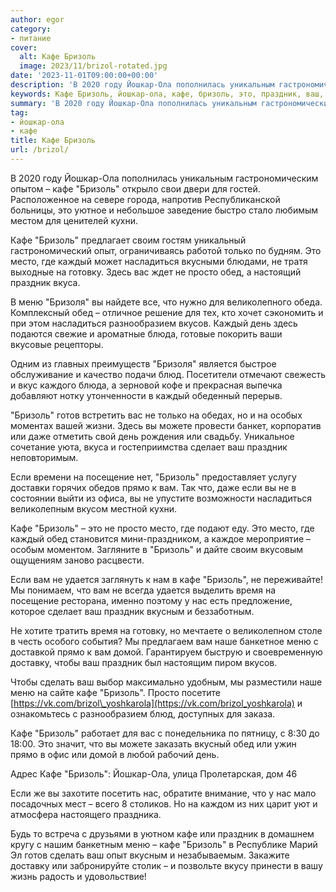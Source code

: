 ```yaml
---
author: egor
category:
- питание
cover:
  alt: Кафе Бризоль
  image: 2023/11/brizol-rotated.jpg
date: '2023-11-01T09:00:00+00:00'
description: 'В 2020 году Йошкар-Ола пополнилась уникальным гастрономическим опытом – кафе "Бризоль" открыло свои двери для гостей. Расположенное на севере города,...'
keywords: Кафе Бризоль, йошкар-ола, кафе, бризоль, это, праздник, ваш, каждый, обед, меню, место, насладиться, просто, день, прямо, йошкар, ола
summary: 'В 2020 году Йошкар-Ола пополнилась уникальным гастрономическим опытом – кафе "Бризоль" открыло свои двери для гостей. Расположенное на севере города,...'
tag:
- йошкар-ола
- кафе
title: Кафе Бризоль
url: /brizol/
---
```


В 2020 году Йошкар-Ола пополнилась уникальным гастрономическим опытом – кафе "Бризоль" открыло свои двери для гостей. Расположенное на севере города, напротив Республиканской больницы, это уютное и небольшое заведение быстро стало любимым местом для ценителей кухни.

Кафе "Бризоль" предлагает своим гостям уникальный гастрономический опыт, ограничиваясь работой только по будням. Это место, где каждый может насладиться вкусными блюдами, не тратя выходные на готовку. Здесь вас ждет не просто обед, а настоящий праздник вкуса.

В меню "Бризоля" вы найдете все, что нужно для великолепного обеда. Комплексный обед – отличное решение для тех, кто хочет сэкономить и при этом насладиться разнообразием вкусов. Каждый день здесь подаются свежие и ароматные блюда, готовые покорить ваши вкусовые рецепторы.

Одним из главных преимуществ "Бризоля" является быстрое обслуживание и качество подачи блюд. Посетители отмечают свежесть и вкус каждого блюда, а зерновой кофе и прекрасная выпечка добавляют нотку утонченности в каждый обеденный перерыв.

"Бризоль" готов встретить вас не только на обедах, но и на особых моментах вашей жизни. Здесь вы можете провести банкет, корпоратив или даже отметить свой день рождения или свадьбу. Уникальное сочетание уюта, вкуса и гостеприимства сделает ваш праздник неповторимым.

Если времени на посещение нет, "Бризоль" предоставляет услугу доставки горячих обедов прямо к вам. Так что, даже если вы не в состоянии выйти из офиса, вы не упустите возможности насладиться великолепным вкусом местной кухни.

Кафе "Бризоль" – это не просто место, где подают еду. Это место, где каждый обед становится мини-праздником, а каждое мероприятие – особым моментом. Загляните в "Бризоль" и дайте своим вкусовым ощущениям заново расцвести.

Если вам не удается заглянуть к нам в кафе "Бризоль", не переживайте! Мы понимаем, что вам не всегда удается выделить время на посещение ресторана, именно поэтому у нас есть предложение, которое сделает ваш праздник вкусным и беззаботным.

Не хотите тратить время на готовку, но мечтаете о великолепном столе в честь особого события? Мы предлагаем вам наше банкетное меню с доставкой прямо к вам домой. Гарантируем быструю и своевременную доставку, чтобы ваш праздник был настоящим пиром вкусов.

Чтобы сделать ваш выбор максимально удобным, мы разместили наше меню на сайте кафе "Бризоль". Просто посетите [https://vk.com/brizol\_yoshkarola](https://vk.com/brizol_yoshkarola) и ознакомьтесь с разнообразием блюд, доступных для заказа.

Кафе "Бризоль" работает для вас с понедельника по пятницу, с 8:30 до 18:00. Это значит, что вы можете заказать вкусный обед или ужин прямо в офис или домой в любой рабочий день.

Адрес Кафе "Бризоль": Йошкар-Ола, улица Пролетарская, дом 46

Если же вы захотите посетить нас, обратите внимание, что у нас мало посадочных мест – всего 8 столиков. Но на каждом из них царит уют и атмосфера настоящего праздника.

Будь то встреча с друзьями в уютном кафе или праздник в домашнем кругу с нашим банкетным меню – кафе "Бризоль" в Республике Марий Эл готов сделать ваш опыт вкусным и незабываемым. Закажите доставку или забронируйте столик – и позвольте вкусу принести в вашу жизнь радость и удовольствие!